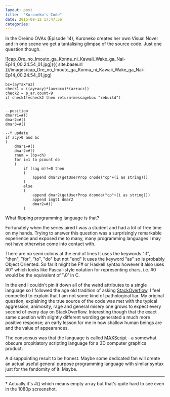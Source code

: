 ```yaml
---
layout: post
title:  "Kuroneko's Code"
date: 2015-08-12 17:47:56
categories: 
---
```

In the Oreimo OVAs (Episode 14), Kuroneko creates her own Visual Novel and in one scene we get a tantalising glimpse of the source code. Just one question though.

![cap_Ore_no_Imouto_ga_Konna_ni_Kawaii_Wake_ga_Nai-Ep14_00.24.54_01.jpg]({{ site.baseurl }}/images/cap_Ore_no_Imouto_ga_Konna_ni_Kawaii_Wake_ga_Nai-Ep14_00.24.54_01.jpg)

    bc=(ay*ax*az)
    check1 = ((ay+acy)*(ax+acx)*(az+acz))
    check2 = p_ar.count-9
    if check1!=check2 then return(messagebox "rebuild")
    
    
    --position
    dmorr1=#()
    dmar2=#()
    dmar3=#()
    
    --Y update
    if acy>0 and bc
    (
        dmar1=#()
        dmar2=#()
        rnum = (bp+ch)
        for i=1 to pcount do
        (
            if (sag m)!=0 then
            (
                append dmar2(getUserProp cnode("cp"+(i as string)))
            )
            else
            (
                append dmar2(getUserProp dconde("cp"+(i as string)))
                append imgt1 dmar2
                dmar2=#()
            )


What flipping programming language is that? 

Fortunately when the series aired I was a student and had a lot of free time on my hands. Trying to answer this question was a surprisingly remarkable experience and exposed me to many, many programming languages I may not have otherwise come into contact with. 

There are no semi colons at the end of lines It uses the keywords "if", "then", "for", "to", "do" but not "end" It uses the keyword "as" so is probably Object Oriented. So far it might be F# or Haskell syntax however it also uses #0† which looks like Pascal-style notation for representing chars, i.e. #0 would be the equivalent of '\0' in C. 

In the end I couldn't pin it down all of the weird attributes to a single language so I followed the age old tradition of asking [StackOverflow](https://stackoverflow.com/questions/15841181/mysterious-programming-language). I feel compelled to explain that I am not some kind of pathological liar. My original question, explaining the true source of the code was met with the typical aggression, animosity, rage and general misery one grows to expect every second of every day on StackOverflow. Interesting though that the exact same question with slightly different wording generated a much more positive response; an early lesson for me in how shallow human beings are and the value of appearances.

The consensus was that the language is called [MAXScript](https://en.wikipedia.org/wiki/MAXScript) - a somewhat obscure propitiatory scripting language for a 3D computer graphics product.

A disappointing result to be honest. Maybe some dedicated fan will create an actual useful general purpose programming language with similar syntax just for the fandomity of it. Maybe.

---

† Actually it's #() which means empty array but that's quite hard to see even in the 1080p screenshot.
